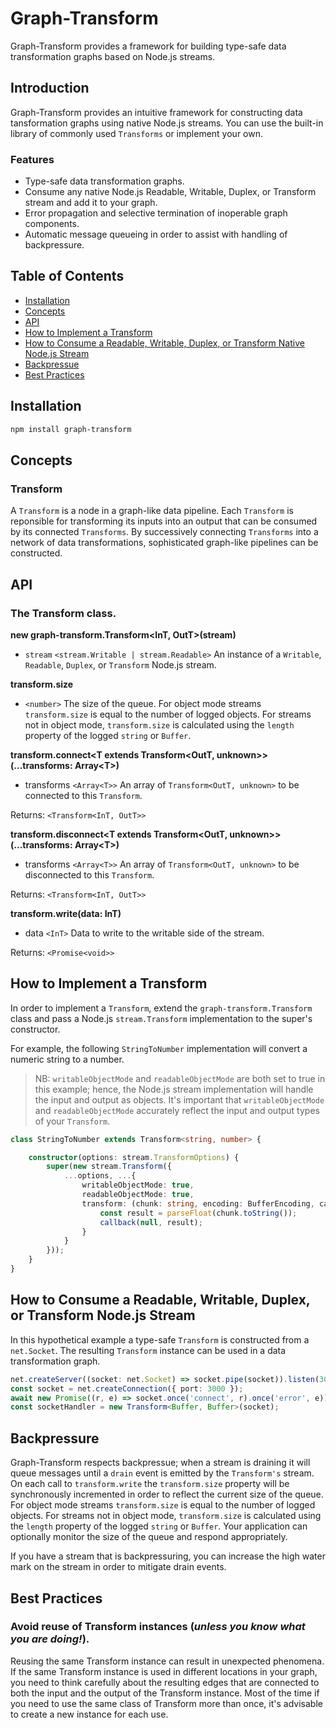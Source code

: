 # Graph-Transform

Graph-Transform provides a framework for building type-safe data transformation graphs based on Node.js streams.

## Introduction

Graph-Transform provides an intuitive framework for constructing data tansformation graphs using native Node.js streams.  You can use the built-in library of commonly used `Transforms` or implement your own.

### Features

- Type-safe data transformation graphs.
- Consume any native Node.js Readable, Writable, Duplex, or Transform stream and add it to your graph.
- Error propagation and selective termination of inoperable graph components.
- Automatic message queueing in order to assist with handling of backpressure.

## Table of Contents

- [Installation](#installation)
- [Concepts](#concepts)
- [API](#api)
- [How to Implement a Transform](#how-to-implement-a-transform)
- [How to Consume a Readable, Writable, Duplex, or Transform Native Node.js Stream](#how-to-consume-a-readable-writable-duplex-or-transform-native-nodejs-stream)
- [Backpressue](#backpressure)
- [Best Practices](#best-practices)

## Installation

```bash
npm install graph-transform
```

## Concepts

### Transform

A `Transform` is a node in a graph-like data pipeline. Each `Transform` is reponsible for transforming its inputs into an output that can be consumed by its connected `Transforms`.  By successively connecting `Transforms` into a network of data transformations, sophisticated graph-like pipelines can be constructed.

## API

### The Transform class.

**new graph-transform.Transform\<InT, OutT\>(stream)**
- `stream` `<stream.Writable | stream.Readable>` An instance of a `Writable`, `Readable`, `Duplex`, or `Transform` Node.js stream.

**transform.size**
- `<number>`
The size of the queue.  For object mode streams `transform.size` is equal to the number of logged objects.  For streams not in object mode, `transform.size` is calculated using the `length` property of the logged `string` or `Buffer`.

**transform.connect\<T extends Transform\<OutT, unknown\>\>(...transforms: Array\<T\>)**
- transforms `<Array<T>>` An array of `Transform<OutT, unknown>` to be connected to this `Transform`.

Returns: `<Transform<InT, OutT>>`

**transform.disconnect\<T extends Transform\<OutT, unknown\>\>(...transforms: Array\<T\>)**
- transforms `<Array<T>>` An array of `Transform<OutT, unknown>` to be disconnected to this `Transform`.

Returns: `<Transform<InT, OutT>>`

**transform.write(data: InT)**
- data `<InT>` Data to write to the writable side of the stream.

Returns: `<Promise<void>>`

## How to Implement a Transform

In order to implement a `Transform`, extend the `graph-transform.Transform` class and pass a Node.js `stream.Transform` implementation to the super's constructor.  

For example, the following `StringToNumber` implementation will convert a numeric string to a number.  

> NB: `writableObjectMode` and `readableObjectMode` are both set to true in this example; hence, the Node.js stream implementation will handle the input and output as objects.  It's important that `writableObjectMode` and `readableObjectMode` accurately reflect the input and output types of your `Transform`.

```ts
class StringToNumber extends Transform<string, number> {

    constructor(options: stream.TransformOptions) {
        super(new stream.Transform({
            ...options, ...{
                writableObjectMode: true,
                readableObjectMode: true,
                transform: (chunk: string, encoding: BufferEncoding, callback: stream.TransformCallback) => {
                    const result = parseFloat(chunk.toString());
                    callback(null, result);
                }
            }
        }));
    }
}
```

## How to Consume a Readable, Writable, Duplex, or Transform Node.js Stream

In this hypothetical example a type-safe `Transform` is constructed from a `net.Socket`.  The resulting `Transform` instance can be used in a data transformation graph.

```ts
net.createServer((socket: net.Socket) => socket.pipe(socket)).listen(3000);
const socket = net.createConnection({ port: 3000 });
await new Promise((r, e) => socket.once('connect', r).once('error', e));
const socketHandler = new Transform<Buffer, Buffer>(socket);
```

## Backpressure
Graph-Transform respects backpressue; when a stream is draining it will queue messages until a `drain` event is emitted by the `Transform's` stream.  On each call to `transform.write` the `transform.size` property will be synchronously incremented in order to reflect the current size of the queue.  For object mode streams `transform.size` is equal to the number of logged objects.  For streams not in object mode, `transform.size` is calculated using the `length` property of the logged `string` or `Buffer`.  Your application can optionally monitor the size of the queue and respond appropriately.

If you have a stream that is backpressuring, you can increase the high water mark on the stream in order to mitigate drain events.

## Best Practices

### Avoid reuse of Transform instances (*unless you know what you are doing!*).
Reusing the same Transform instance can result in unexpected phenomena.  If the same Transform instance is used in different locations in your graph, you need to think carefully about the resulting edges that are connected to both the input and the output of the Transform instance.  Most of the time if you need to use the same class of Transform more than once, it's advisable to create a new instance for each use.